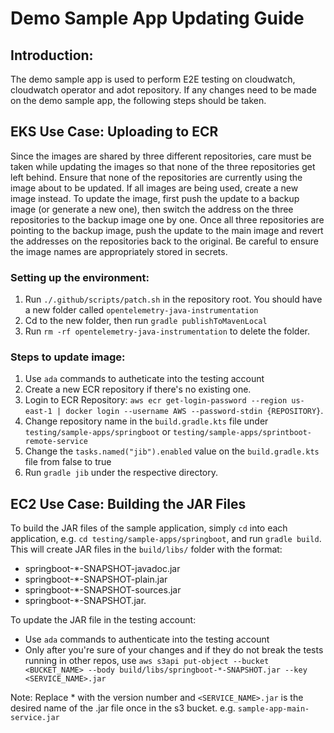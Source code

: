 # Demo Sample App Updating Guide

## Introduction:

The demo sample app is used to perform E2E testing on cloudwatch, cloudwatch operator and adot repository. If any changes need to be made on the demo sample app, the following steps should be taken.

## EKS Use Case: Uploading to ECR
Since the images are shared by three different repositories, care must be taken while updating the images so that none of the three repositories get left behind.
Ensure that none of the repositories are currently using the image about to be updated. If all images are being used, create a new image instead.
To update the image, first push the update to a backup image (or generate a new one), then switch the address on the three repositories to the backup image one by one. Once all three repositories are pointing to
the backup image, push the update to the main image and revert the addresses on the repositories back to the original. Be careful to ensure the image names are appropriately stored in secrets.

### Setting up the environment:
1. Run `./.github/scripts/patch.sh` in the repository root. You should have a new folder called `opentelemetry-java-instrumentation`
2. Cd to the new folder, then run `gradle publishToMavenLocal`
3. Run `rm -rf opentelemetry-java-instrumentation` to delete the folder.

### Steps to update image:
1. Use `ada` commands to autheticate into the testing account
2. Create a new ECR repository if there's no existing one.
2. Login to ECR Repository: `aws ecr get-login-password --region us-east-1 | docker login --username AWS --password-stdin {REPOSITORY}`. 
3. Change repository name in the `build.gradle.kts` file under `testing/sample-apps/springboot` or `testing/sample-apps/sprintboot-remote-service`
4. Change the `tasks.named("jib").enabled` value on the `build.gradle.kts` file from false to true
4. Run `gradle jib` under the respective directory.

## EC2 Use Case: Building the JAR Files
To build the JAR files of the sample application, simply `cd` into each application, e.g. `cd testing/sample-apps/springboot`, and run `gradle build`.
This will create JAR files in the `build/libs/` folder with the format:
- springboot-*-SNAPSHOT-javadoc.jar
- springboot-*-SNAPSHOT-plain.jar
- springboot-*-SNAPSHOT-sources.jar
- springboot-*-SNAPSHOT.jar. 

To update the JAR file in the testing account:
- Use `ada` commands to authenticate into the testing account
- Only after you're sure of your changes and if they do not break the tests running in other repos, use `aws s3api put-object --bucket <BUCKET_NAME> --body build/libs/springboot-*-SNAPSHOT.jar --key <SERVICE_NAME>.jar`

Note: Replace * with the version number and `<SERVICE_NAME>.jar` is the desired name of the .jar file once in the s3 bucket. e.g. `sample-app-main-service.jar`
